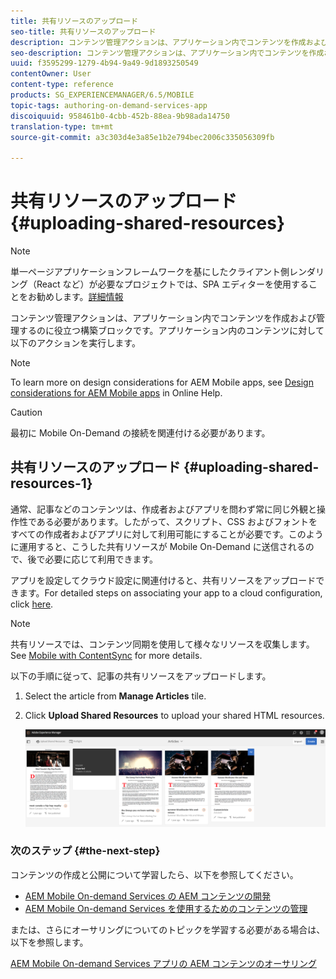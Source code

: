 ```yaml
---
title: 共有リソースのアップロード
seo-title: 共有リソースのアップロード
description: コンテンツ管理アクションは、アプリケーション内でコンテンツを作成および管理するのに役立つ構築ブロックです。このページでは、共有リソースのアップロードについて説明します。
seo-description: コンテンツ管理アクションは、アプリケーション内でコンテンツを作成および管理するのに役立つ構築ブロックです。このページでは、共有リソースのアップロードについて説明します。
uuid: f3595299-1279-4b94-9a49-9d1893250549
contentOwner: User
content-type: reference
products: SG_EXPERIENCEMANAGER/6.5/MOBILE
topic-tags: authoring-on-demand-services-app
discoiquuid: 958461b0-4cbb-452b-88ea-9b98ada14750
translation-type: tm+mt
source-git-commit: a3c303d4e3a85e1b2e794bec2006c335056309fb

---
```



# 共有リソースのアップロード {#uploading-shared-resources}

>[!NOTE]
>
>単一ページアプリケーションフレームワークを基にしたクライアント側レンダリング（React など）が必要なプロジェクトでは、SPA エディターを使用することをお勧めします。[詳細情報](/help/sites-developing/spa-overview.md)

コンテンツ管理アクションは、アプリケーション内でコンテンツを作成および管理するのに役立つ構築ブロックです。アプリケーション内のコンテンツに対して以下のアクションを実行します。

>[!NOTE]
>
>To learn more on design considerations for AEM Mobile apps, see [Design considerations for AEM Mobile apps](https://helpx.adobe.com/digital-publishing-solution/help/design-app.html) in Online Help.

>[!CAUTION]
>
>最初に Mobile On-Demand の接続を関連付ける必要があります。

## 共有リソースのアップロード {#uploading-shared-resources-1}

通常、記事などのコンテンツは、作成者およびアプリを問わず常に同じ外観と操作性である必要があります。したがって、スクリプト、CSS およびフォントをすべての作成者およびアプリに対して利用可能にすることが必要です。このように運用すると、こうした共有リソースが Mobile On-Demand に送信されるので、後で必要に応じて利用できます。

アプリを設定してクラウド設定に関連付けると、共有リソースをアップロードできます。For detailed steps on associating your app to a cloud configuration, click [here](/help/mobile/mobile-apps-ondemand-application-create-configure-action.md).

>[!NOTE]
>
>共有リソースでは、コンテンツ同期を使用して様々なリソースを収集します。See [Mobile with ContentSync](/help/mobile/mobile-ondemand-contentsync.md) for more details.

以下の手順に従って、記事の共有リソースをアップロードします。

1. Select the article from **Manage Articles** tile.
1. Click **Upload Shared Resources** to upload your shared HTML resources.

   ![chlimage_1-133](assets/chlimage_1-133.png)

### 次のステップ {#the-next-step}

コンテンツの作成と公開について学習したら、以下を参照してください。

* [AEM Mobile On-demand Services の AEM コンテンツの開発](/help/mobile/aem-mobile-on-demand.md)
* [AEM Mobile On-demand Services を使用するためのコンテンツの管理](/help/mobile/aem-mobile.md)

または、さらにオーサリングについてのトピックを学習する必要がある場合は、以下を参照します。

[AEM Mobile On-demand Services アプリの AEM コンテンツのオーサリング](/help/mobile/mobile-apps-ondemand.md)
